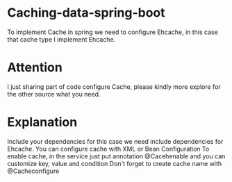 # Caching-data-spring-boot

To implement Cache in spring we need to configure Ehcache, in this case that cache type I implement Ehcache.

# Attention
I just sharing part of code configure Cache, please kindly more explore for the other source what you need.

# Explanation
Include your dependencies for this case we need include dependencies for Ehcache.
You can configure cache with XML or Bean Configuration
To enable cache, in the service just put annotation @Cacehenable and you can customize key, value and condition
Don't forget to create cache name with @Cacheconfigure
